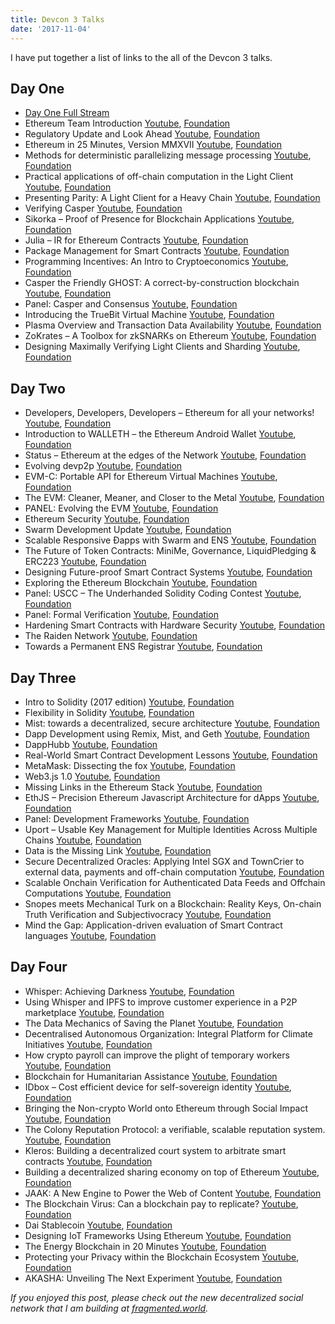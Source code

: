```yaml
---
title: Devcon 3 Talks
date: '2017-11-04'
---
```


I have put together a list of links to the all of the Devcon 3 talks.

## Day One

- [Day One Full Stream](https://www.youtube.com/watch?v=Yo9o5nDTAAQ)
- Ethereum Team Introduction [Youtube](https://youtu.be/Yo9o5nDTAAQ?t=5m28s), [Foundation](https://ethereumfoundation.org/devcon3/sessions/panel-welcome-introduction/)
- Regulatory Update and Look Ahead [Youtube](https://youtu.be/Yo9o5nDTAAQ?t=30m21s), [Foundation](https://ethereumfoundation.org/devcon3/sessions/regulatory-considerations-for-dapp-development/)
- Ethereum in 25 Minutes, Version MMXVII [Youtube](https://youtu.be/Yo9o5nDTAAQ?t=49m27s), [Foundation](https://ethereumfoundation.org/devcon3/sessions/ethereum-in-25-minutes/)
- Methods for deterministic parallelizing message processing [Youtube](https://youtu.be/Yo9o5nDTAAQ?t=1h15m17s), [Foundation](https://ethereumfoundation.org/devcon3/sessions/ewasm-and-ethereumjs/)
- Practical applications of off-chain computation in the Light Client [Youtube](https://youtu.be/Yo9o5nDTAAQ?t=1h41m10s), [Foundation](https://ethereumfoundation.org/devcon3/sessions/practical-applications-of-off-chain-computation-in-the-light-client/)
- Presenting Parity: A Light Client for a Heavy Chain [Youtube](https://youtu.be/Yo9o5nDTAAQ?t=1h56m56s), [Foundation](https://ethereumfoundation.org/devcon3/sessions/presenting-parity-a-light-client-for-a-heavy-chain/)
- Verifying Casper [Youtube](https://youtu.be/Yo9o5nDTAAQ?t=3h55m27s), [Foundation](https://ethereumfoundation.org/devcon3/sessions/verifying-casper/)
- Sikorka – Proof of Presence for Blockchain Applications [Youtube](https://youtu.be/Yo9o5nDTAAQ?t=4h16m41s), [Foundation](https://ethereumfoundation.org/devcon3/sessions/sikorka-smart-contracts-become-location-aware/)
- Julia – IR for Ethereum Contracts [Youtube](https://youtu.be/Yo9o5nDTAAQ?t=4h30m28s), [Foundation](https://ethereumfoundation.org/devcon3/sessions/julia-ir-for-contracts/)
- Package Management for Smart Contracts [Youtube](https://youtu.be/Yo9o5nDTAAQ?t=4h48m42s), [Foundation](https://ethereumfoundation.org/devcon3/sessions/ethereum-package-management/)
- Programming Incentives: An Intro to Cryptoeconomics [Youtube](https://youtu.be/Yo9o5nDTAAQ?t=5h4m43s), [Foundation](https://ethereumfoundation.org/devcon3/sessions/programming-incentives-an-intro-to-cryptoeconomics/)
- Casper the Friendly GHOST: A correct-by-construction blockchain [Youtube](https://youtu.be/Yo9o5nDTAAQ?t=5h56m29s), [Foundation](https://ethereumfoundation.org/devcon3/sessions/consensus-and-the-ideal-network-adversary/)
- Panel: Casper and Consensus [Youtube](https://www.youtube.com/watch?v=Yo9o5nDTAAQ), [Foundation](https://ethereumfoundation.org/devcon3/sessions/panel-casper-and-consensus/)
- Introducing the TrueBit Virtual Machine [Youtube](https://youtu.be/Yo9o5nDTAAQ?t=6h58m59s), [Foundation](https://ethereumfoundation.org/devcon3/sessions/introducing-the-truebit-virtual-machine/)
- Plasma Overview and Transaction Data Availability [Youtube](https://youtu.be/Yo9o5nDTAAQ?t=7h18m33s), [Foundation](https://ethereumfoundation.org/devcon3/sessions/scaling-ethereum-smart-contracts/)
- ZoKrates – A Toolbox for zkSNARKs on Ethereum [Youtube](https://youtu.be/Yo9o5nDTAAQ?t=7h36m54s), [Foundation](https://ethereumfoundation.org/devcon3/sessions/verifiable-off-chain-computation-for-smart-contracts/)
- Designing Maximally Verifying Light Clients and Sharding [Youtube](https://youtu.be/Yo9o5nDTAAQ?t=7h55m35s), [Foundation](https://ethereumfoundation.org/devcon3/sessions/designing-maximally-verifying-light-clients-and-sharding/)

## Day Two

- Developers, Developers, Developers – Ethereum for all your networks! [Youtube](https://youtu.be/8sXzxkODH-c?t=9s), [Foundation](https://ethereumfoundation.org/devcon3/sessions/developers-developers-developers-ethereum-in-your-servers-mobiles-and-gadgets/)
- Introduction to WALLETH – the Ethereum Android Wallet [Youtube](https://youtu.be/8sXzxkODH-c?t=19m55s), [Foundation](https://ethereumfoundation.org/devcon3/sessions/introduction-to-walleth-the-ethereum-android-wallet/)
- Status – Ethereum at the edges of the Network [Youtube](https://youtu.be/8sXzxkODH-c?t=34m39s), [Foundation](https://ethereumfoundation.org/devcon3/sessions/ethereum-at-the-edges-of-the-network/)
- Evolving devp2p [Youtube](https://youtu.be/8sXzxkODH-c?t=47m30s), [Foundation](https://ethereumfoundation.org/devcon3/sessions/evolving-devp2p/)
- EVM-C: Portable API for Ethereum Virtual Machines [Youtube](https://youtu.be/8sXzxkODH-c?t=1h3m27s), [Foundation](https://ethereumfoundation.org/devcon3/sessions/evm-c-portable-api-for-ethereum-virtual-machines/)
- The EVM: Cleaner, Meaner, and Closer to the Metal [Youtube](https://youtu.be/8sXzxkODH-c?t=1h20m33s), [Foundation](https://ethereumfoundation.org/devcon3/sessions/the-evm-cleaner-meaner-and-closer-to-the-metal/)
- PANEL: Evolving the EVM [Youtube](https://youtu.be/8sXzxkODH-c?t=1h45m47s), [Foundation](https://ethereumfoundation.org/devcon3/sessions/panel-evolving-the-evm/)
- Ethereum Security [Youtube](https://youtu.be/8sXzxkODH-c?t=2h12m15s), [Foundation](https://ethereumfoundation.org/devcon3/sessions/ethereum-security/)
- Swarm Development Update [Youtube](https://youtu.be/aMs0wAFIu7I?t=8s), [Foundation](https://ethereumfoundation.org/devcon3/sessions/swarm-development-update/)
- Scalable Responsive Đapps with Swarm and ENS [Youtube](https://youtu.be/aMs0wAFIu7I?t=34m34s), [Foundation](https://ethereumfoundation.org/devcon3/sessions/scalable-responsive-dapps-with-swarm-and-ens/)
- The Future of Token Contracts: MiniMe, Governance, LiquidPledging & ERC223 [Youtube](https://youtu.be/aMs0wAFIu7I?t=1h1m35s), [Foundation](https://ethereumfoundation.org/devcon3/sessions/token-contract-explorations-minime-reconstructing-balances-erc223-and-more/)
- Designing Future-proof Smart Contract Systems [Youtube](https://youtu.be/aMs0wAFIu7I?t=1h19m15s), [Foundation](https://ethereumfoundation.org/devcon3/sessions/designing-future-proof-smart-contract-systems/)
- Exploring the Ethereum Blockchain [Youtube](https://youtu.be/aMs0wAFIu7I?t=1h35m36s), [Foundation](https://ethereumfoundation.org/devcon3/sessions/the-adventures-of-exploring-the-ethereum-blockchain/)
- Panel: USCC – The Underhanded Solidity Coding Contest [Youtube](https://youtu.be/aMs0wAFIu7I?t=2h30m53s), [Foundation](https://ethereumfoundation.org/devcon3/sessions/panel-uscc-the-underhanded-solidity-coding-contest/)
- Panel: Formal Verification [Youtube](https://youtu.be/aMs0wAFIu7I?t=2h57m1s), [Foundation](https://ethereumfoundation.org/devcon3/sessions/panel-formal-verification/)
- Hardening Smart Contracts with Hardware Security [Youtube](https://youtu.be/aMs0wAFIu7I?t=3h23m1s), [Foundation](https://ethereumfoundation.org/devcon3/sessions/hardening-smart-contracts-with-hardware-security-2/)
- The Raiden Network [Youtube](https://youtu.be/aMs0wAFIu7I?t=3h45m59s), [Foundation](https://ethereumfoundation.org/devcon3/sessions/the-raiden-network/)
- Towards a Permanent ENS Registrar [Youtube](https://youtu.be/aMs0wAFIu7I?t=4h5m34s), [Foundation](https://ethereumfoundation.org/devcon3/sessions/towards-a-permanent-ens-registrar-2/)

## Day Three

- Intro to Solidity (2017 edition) [Youtube](https://youtu.be/k42YNyvG8CU?t=35s), [Foundation](https://ethereumfoundation.org/devcon3/sessions/intro-to-solidity-2017-edition/)
- Flexibility in Solidity [Youtube](https://youtu.be/k42YNyvG8CU?t=17m39s), [Foundation](https://ethereumfoundation.org/devcon3/sessions/flexibility-in-solidity/)
- Mist: towards a decentralized, secure architecture [Youtube](https://youtu.be/k42YNyvG8CU?t=37m14s), [Foundation](https://ethereumfoundation.org/devcon3/sessions/updates-on-mist/)
- Dapp Development using Remix, Mist, and Geth [Youtube](https://youtu.be/k42YNyvG8CU?t=1h11m41s), [Foundation](https://ethereumfoundation.org/devcon3/sessions/dapp-development-using-remix-mist-geth/)
- DappHubb [Youtube](https://youtu.be/k42YNyvG8CU?t=1h31m14s), [Foundation](https://ethereumfoundation.org/devcon3/sessions/dapphubb/)
- Real-World Smart Contract Development Lessons [Youtube](https://youtu.be/k42YNyvG8CU?t=1h51m21s), [Foundation](https://ethereumfoundation.org/devcon3/sessions/balancing-decentralization-with-usability-skillful-product-design-in-the-movement-towards-full-decentralization%E2%80%A8/)
- MetaMask: Dissecting the fox [Youtube](https://youtu.be/k42YNyvG8CU?t=2h12m39s), [Foundation](https://ethereumfoundation.org/devcon3/sessions/metamask-update/)
- Web3.js 1.0 [Youtube](https://youtu.be/FPHXbJPVVaA?t=7s), [Foundation](https://ethereumfoundation.org/devcon3/sessions/web3-js-1-0/)
- Missing Links in the Ethereum Stack [Youtube](https://youtu.be/FPHXbJPVVaA?t=19m48s), [Foundation](https://ethereumfoundation.org/devcon3/sessions/missing-links-in-the-ethereum-stack/)
- EthJS – Precision Ethereum Javascript Architecture for dApps [Youtube](https://youtu.be/FPHXbJPVVaA?t=43m20s), [Foundation](https://ethereumfoundation.org/devcon3/sessions/ethjs-precision-ethereum-javascript-architecture-for-dapps/)
- Panel: Development Frameworks [Youtube](https://youtu.be/FPHXbJPVVaA?t=1h1m38s), [Foundation](https://ethereumfoundation.org/devcon3/sessions/panel-development-frameworks/)
- Uport – Usable Key Management for Multiple Identities Across Multiple Chains [Youtube](https://youtu.be/FPHXbJPVVaA?t=1h38m23s), [Foundation](https://ethereumfoundation.org/devcon3/sessions/usable-key-management-for-multiple-identities-across-multiple-chains/)
- Data is the Missing Link [Youtube](https://youtu.be/FPHXbJPVVaA?t=2h29m41s), [Foundation](https://ethereumfoundation.org/devcon3/sessions/data-is-the-missing-link/)
- Secure Decentralized Oracles: Applying Intel SGX and TownCrier to external data, payments and off-chain computation [Youtube](https://youtu.be/FPHXbJPVVaA?t=2h49m16s), [Foundation](https://ethereumfoundation.org/devcon3/sessions/secure-decentralized-oracles-applying-intel-sgx-and-towncrier-to-external-data-payments-and-off-chain-computation/)
- Scalable Onchain Verification for Authenticated Data Feeds and Offchain Computations [Youtube](https://youtu.be/FPHXbJPVVaA?t=3h9m47s), [Foundation](https://ethereumfoundation.org/devcon3/sessions/scalable-onchain-verification-for-authenticated-data-feeds-and-offchain-computations/)
- Snopes meets Mechanical Turk on a Blockchain: Reality Keys, On-chain Truth Verification and Subjectivocracy [Youtube](https://youtu.be/FPHXbJPVVaA?t=3h29m30s), [Foundation](https://ethereumfoundation.org/devcon3/sessions/snopes-meets-mechanical-turk-on-a-blockchain-reality-keys-on-chain-truth-verification-and-subjectivocracy/)
- Mind the Gap: Application-driven evaluation of Smart Contract languages [Youtube](https://youtu.be/FPHXbJPVVaA?t=3h49m37s), [Foundation](https://ethereumfoundation.org/devcon3/sessions/mind-the-gap-application-driven-evaluation-of-smart-contract-languages/)

## Day Four

- Whisper: Achieving Darkness [Youtube](https://youtu.be/vXVcuWvR5Z0?t=19s), [Foundation](https://ethereumfoundation.org/devcon3/sessions/whisper-achieving-darkness/)
- Using Whisper and IPFS to improve customer experience in a P2P marketplace [Youtube](https://youtu.be/vXVcuWvR5Z0?t=24m24s), [Foundation](https://ethereumfoundation.org/devcon3/sessions/using-whisper-and-ipfs-to-improve-customer-experience-in-a-p2p-marketplace/)
- The Data Mechanics of Saving the Planet [Youtube](https://youtu.be/vXVcuWvR5Z0?t=44m1s), [Foundation](https://ethereumfoundation.org/devcon3/sessions/the-data-mechanics-of-saving-the-planet/)
- Decentralised Autonomous Organization: Integral Platform for Climate Initiatives [Youtube](https://youtu.be/vXVcuWvR5Z0?t=1h1s), [Foundation](https://ethereumfoundation.org/devcon3/sessions/decentralised-autonomous-organization-interal-platform-for-climate-initiatives/)
- How crypto payroll can improve the plight of temporary workers [Youtube](https://youtu.be/vXVcuWvR5Z0?t=1h15m56s), [Foundation](https://ethereumfoundation.org/devcon3/sessions/how-crypto-payroll-can-improve-the-plight-of-temporary-workers/)
- Blockchain for Humanitarian Assistance [Youtube](https://youtu.be/vXVcuWvR5Z0?t=1h23m18s), [Foundation](https://ethereumfoundation.org/devcon3/sessions/blockchain-for-humanitarian-assistance/)
- IDbox – Cost efficient device for self-sovereign identity [Youtube](https://youtu.be/vXVcuWvR5Z0?t=1h45m8s), [Foundation](https://ethereumfoundation.org/devcon3/sessions/idbox/)
- Bringing the Non-crypto World onto Ethereum through Social Impact [Youtube](https://youtu.be/vXVcuWvR5Z0?t=2h4m53s), [Foundation](https://ethereumfoundation.org/devcon3/sessions/bringing-the-non-crypto-world-onto-ethereum-through-social-impact/)
- The Colony Reputation Protocol: a verifiable, scalable reputation system. [Youtube](https://youtu.be/ugbRyZSPfYE?t=30s), [Foundation](https://ethereumfoundation.org/devcon3/sessions/the-colony-reputation-protocol-a-verifiable-scalable-reputation-system/)
- Kleros: Building a decentralized court system to arbitrate smart contracts [Youtube](https://youtu.be/ugbRyZSPfYE?t=21m5s), [Foundation](https://ethereumfoundation.org/devcon3/sessions/kleroterion-building-a-decentralized-court-system-to-arbitrate-smart-contracts/)
- Building a decentralized sharing economy on top of Ethereum [Youtube](https://youtu.be/ugbRyZSPfYE?t=41m25s), [Foundation](https://ethereumfoundation.org/devcon3/sessions/building-a-decentralized-sharing-economy-on-top-of-ethereum/)
- JAAK: A New Engine to Power the Web of Content [Youtube](https://youtu.be/ugbRyZSPfYE?t=1h1m56s), [Foundation](https://ethereumfoundation.org/devcon3/sessions/jaak-a-new-engine-to-power-the-web-of-content/)
- The Blockchain Virus: Can a blockchain pay to replicate? [Youtube](https://youtu.be/ugbRyZSPfYE?t=1h14m45s), [Foundation](https://ethereumfoundation.org/devcon3/sessions/the-blockchain-virus-can-a-blockchain-pay-to-replicate/)
- Dai Stablecoin [Youtube](https://youtu.be/ugbRyZSPfYE?t=1h37m40s), [Foundation](https://ethereumfoundation.org/devcon3/sessions/dai-stablecoin/)
- Designing IoT Frameworks Using Ethereum [Youtube](https://youtu.be/ugbRyZSPfYE?t=2h30m17s), [Foundation](https://ethereumfoundation.org/devcon3/sessions/how-to-design-scalable-iot-solutions-using-ethereum/)
- The Energy Blockchain in 20 Minutes [Youtube](https://youtu.be/ugbRyZSPfYE?t=2h51m6s), [Foundation](https://ethereumfoundation.org/devcon3/sessions/the-energy-blockchain-in-20-minutes/)
- Protecting your Privacy within the Blockchain Ecosystem [Youtube](https://youtu.be/ugbRyZSPfYE?t=3h13m20s), [Foundation](https://ethereumfoundation.org/devcon3/sessions/protecting-your-privacy-within-blockchain-ecosystem/)
- AKASHA: Unveiling The Next Experiment [Youtube](https://youtu.be/ugbRyZSPfYE?t=3h31m34s), [Foundation](https://ethereumfoundation.org/devcon3/sessions/akasha/)

_If you enjoyed this post, please check out the new decentralized social network that I am building at [fragmented.world](http://www.fragmented.world/)._
